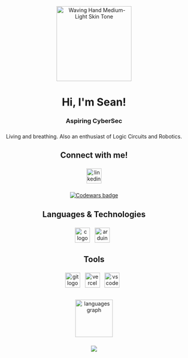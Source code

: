 <div align="center">
  <img src="https://raw.githubusercontent.com/Tarikul-Islam-Anik/Animated-Fluent-Emojis/master/Emojis/Hand%20gestures/Waving%20Hand%20Medium-Light%20Skin%20Tone.png" alt="Waving Hand Medium-Light Skin Tone"     width="200" height="200" />
</div>

###

<h1 align="center">Hi, I'm Sean!</h1>

###

<h3 align="center">Aspiring CyberSec</h3>

###

<p align="center">Living and breathing. Also an enthusiast of Logic Circuits and Robotics.</p>

###

<h2 align="center">Connect with me!</h2>

###

<div align="center">
  <a href="https://www.linkedin.com/in/chrys-sean-sevilla/" target="_blank">
    <img src="https://img.shields.io/static/v1?message=LinkedIn&logo=linkedin&label=&color=0077B5&logoColor=white&labelColor=&style=for-the-badge" height="40" alt="linkedin logo"  />
  </a><!--
  <a href="https://mail.google.com/mail/?view=cm&fs=1&to=seanaguilar698@gmail.com">
    <img src="https://img.shields.io/static/v1?message=Gmail&logo=gmail&label=&color=D14836&logoColor=white&labelColor=&style=for-the-badge" height="40" alt="gmail logo"  />
  </a>
  <a href="https://x.com/seanaguuuu" target="_blank">
    <img src="https://img.shields.io/static/v1?message=𝕏 (Twitter)&logo=x&label=&color=000000&logoColor=white&labelColor=&style=for-the-badge" height="40" alt="X (formerly Twitter) logo" />
  </a>-->
</div>

###

<p align="center">
		<a href="https://www.codewars.com/users/Noxctis" target="_blank">
			<img src="https://github.r2v.ch/codewars?user=Noxctis&name=true&top_languages=true&stroke=%23b362ff&theme=gradient_purple_dark_by_level" alt="Codewars badge" />
		</a>
</p>

###

<h2 align="center">Languages & Technologies</h2>

###

<div align="center">
  <img src="https://skillicons.dev/icons?i=c" height="40" alt="c logo"  />
  <img width="5" />
	<!--
  <img src="https://skillicons.dev/icons?i=cpp" height="40" alt="cplusplus logo"  />
  <img width="5" />
  <img src="https://skillicons.dev/icons?i=dart" height="40" alt="dart logo"  />
  <img width="5" />
  <img src="https://skillicons.dev/icons?i=java" height="40" alt="java logo"  />
  <img width="5" />
  <img src="https://skillicons.dev/icons?i=py" height="40" alt="python logo"  />
  <img width="5" />
  <img src="https://skillicons.dev/icons?i=js" height="40" alt="javascript logo"  />
  <img width="5" />
  <img src="https://skillicons.dev/icons?i=ts" height="40" alt="typescript logo"  />
  <img width="5" />
  <img src="https://skillicons.dev/icons?i=html" height="40" alt="html5 logo"  />
  <img width="5" />
  <img src="https://skillicons.dev/icons?i=css" height="40" alt="css3 logo"  />
  <img width="5" />
  <img src="https://skillicons.dev/icons?i=tailwind" height="40" alt="tailwindcss logo"  />
  <img width="5" />
  <img src="https://skillicons.dev/icons?i=nodejs" height="40" alt="nodejs logo"  />
  <img width="5" />
  <img src="https://skillicons.dev/icons?i=react" height="40" alt="react logo"  />
  <img width="5" />
  <img src="https://skillicons.dev/icons?i=nextjs" height="40" alt="nextjs logo"  />
  <img width="5" />
  <img src="https://skillicons.dev/icons?i=vue" height="40" alt="vuejs logo"  />
  <img width="5" />
  <img src="https://skillicons.dev/icons?i=nuxtjs" height="40" alt="nuxtjs logo"  />
  <img width="5" />
  <img src="https://skillicons.dev/icons?i=flutter" height="40" alt="flutter logo"  />
  <img width="5" />
  <img src="https://skillicons.dev/icons?i=express" height="40" alt="express logo"  />
  <img width="5" />
  <img src="https://skillicons.dev/icons?i=mysql" height="40" alt="mysql logo"  />
  <img width="5" />
  <img src="https://skillicons.dev/icons?i=postgres" height="40" alt="postgresql logo"  />
  <img width="5" />
  <img src="https://skillicons.dev/icons?i=mongodb" height="40" alt="mongodb logo"  />
  <img width="5" />
  <img src="https://skillicons.dev/icons?i=firebase" height="40" alt="firebase logo"  />
  <img width="5" />
  <img src="https://skillicons.dev/icons?i=supabase" height="40" alt="supabase logo"  />
  <img width="5" />
  <img src="https://skillicons.dev/icons?i=prisma" height="40" alt="prisma logo"  />
  <img width="5" />
	-->
  <img src="https://skillicons.dev/icons?i=arduino" height="40" alt="arduino logo"  />
  <img width="5" />
</div>

###

<h2 align="center">Tools</h2>

###

<div align="center">
  <img src="https://skillicons.dev/icons?i=git" height="40" alt="git logo"  />
  <img width="5" />
	<!--
  <img src="https://skillicons.dev/icons?i=idea" height="40" alt="intellijidea logo"  />
  <img width="5" />
  <img src="https://skillicons.dev/icons?i=linux" height="40" alt="linux logo"  />
  <img width="5" />
	-->
  <img src="https://skillicons.dev/icons?i=vercel" height="40" alt="vercel logo"  />
  <img width="5" />
	<!--
  <img src="https://skillicons.dev/icons?i=visualstudio" height="40" alt="visualstudio logo"  />
  <img width="5" />
  <img src="https://skillicons.dev/icons?i=vite" height="40" alt="vite logo"  />
  <img width="5" />
	-->
  <img src="https://skillicons.dev/icons?i=vscode" height="40" alt="vscode logo"  />
  <img width="5" />
</div>

###

<h2 align="center"></h2>

###

<div align="center">
  <img src="https://github-readme-stats.vercel.app/api/top-langs?username=Noxctis&locale=en&hide_title=false&layout=compact&card_width=160&langs_count=10&theme=dark&hide_border=false" height="100" alt="languages graph"  />
</div>

###

<div align="center">
  <img src="https://visitor-badge.laobi.icu/badge?page_id=Noxctis.Noxctisn&left_color=midnightblue&right_color=royalblue&left_text=Profile%20views"  />
</div>

###

<!--
**Noxctis/Noxctis** is a ✨ _special_ ✨ repository because its `README.md` (this file) appears on your GitHub profile.

Here are some ideas to get you started:

- 🔭 I’m currently working on ...
- 🌱 I’m currently learning ...
- 👯 I’m looking to collaborate on ...
- 🤔 I’m looking for help with ...
- 💬 Ask me about ...
- 📫 How to reach me: ...
- 😄 Pronouns: ...
- ⚡ Fun fact: ...
-->
